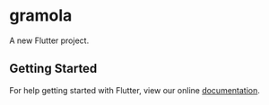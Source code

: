 # gramola

A new Flutter project.

## Getting Started

For help getting started with Flutter, view our online
[documentation](https://flutter.io/).
